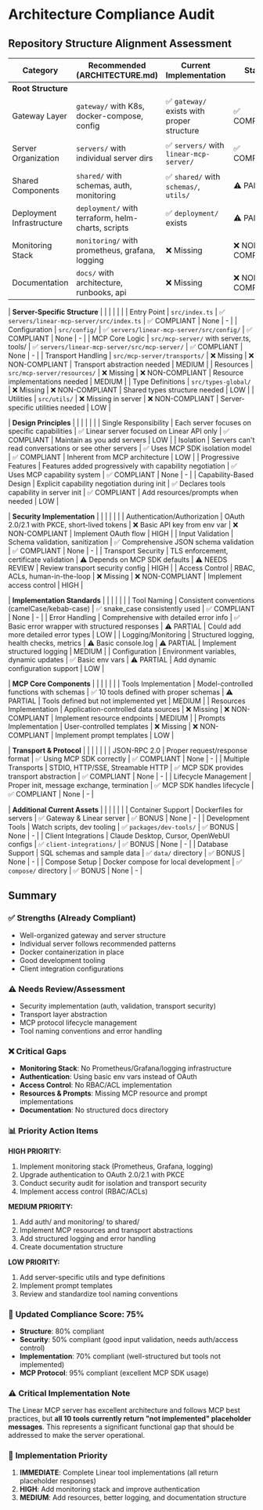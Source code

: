 # Architecture Compliance Audit

## Repository Structure Alignment Assessment

| **Category**              | **Recommended (ARCHITECTURE.md)**                  | **Current Implementation**                 | **Status**       | **Gap Analysis**                 | **Priority** |
| ------------------------- | -------------------------------------------------- | ------------------------------------------ | ---------------- | -------------------------------- | ------------ |
| **Root Structure**        |                                                    |                                            |                  |                                  |              |
| Gateway Layer             | `gateway/` with K8s, docker-compose, config        | ✅ `gateway/` exists with proper structure | ✅ COMPLIANT     | None                             | -            |
| Server Organization       | `servers/` with individual server dirs             | ✅ `servers/` with `linear-mcp-server/`    | ✅ COMPLIANT     | Ready for additional servers     | LOW          |
| Shared Components         | `shared/` with schemas, auth, monitoring           | ✅ `shared/` with `schemas/`, `utils/`     | ⚠️ PARTIAL       | Missing `auth/`, `monitoring/`   | MEDIUM       |
| Deployment Infrastructure | `deployment/` with terraform, helm-charts, scripts | ✅ `deployment/` exists                    | ⚠️ PARTIAL       | Missing terraform/, helm-charts/ | MEDIUM       |
| Monitoring Stack          | `monitoring/` with prometheus, grafana, logging    | ❌ Missing                                 | ❌ NON-COMPLIANT | Complete monitoring stack needed | HIGH         |
| Documentation             | `docs/` with architecture, runbooks, api           | ❌ Missing                                 | ❌ NON-COMPLIANT | Documentation structure needed   | MEDIUM       |

| **Server-Specific Structure** | | | | | |
| Entry Point | `src/index.ts` | ✅ `servers/linear-mcp-server/src/index.ts` | ✅ COMPLIANT | None | - |
| Configuration | `src/config/` | ✅ `servers/linear-mcp-server/src/config/` | ✅ COMPLIANT | None | - |
| MCP Core Logic | `src/mcp-server/` with server.ts, tools/ | ✅ `servers/linear-mcp-server/src/mcp-server/` | ✅ COMPLIANT | None | - |
| Transport Handling | `src/mcp-server/transports/` | ❌ Missing | ❌ NON-COMPLIANT | Transport abstraction needed | MEDIUM |
| Resources | `src/mcp-server/resources/` | ❌ Missing | ❌ NON-COMPLIANT | Resource implementations needed | MEDIUM |
| Type Definitions | `src/types-global/` | ❌ Missing | ❌ NON-COMPLIANT | Shared types structure needed | LOW |
| Utilities | `src/utils/` | ❌ Missing in server | ❌ NON-COMPLIANT | Server-specific utilities needed | LOW |

| **Design Principles** | | | | | |
| Single Responsibility | Each server focuses on specific capabilities | ✅ Linear server focused on Linear API only | ✅ COMPLIANT | Maintain as you add servers | LOW |
| Isolation | Servers can't read conversations or see other servers | ✅ Uses MCP SDK isolation model | ✅ COMPLIANT | Inherent from MCP architecture | LOW |
| Progressive Features | Features added progressively with capability negotiation | ✅ Uses MCP capability system | ✅ COMPLIANT | None | - |
| Capability-Based Design | Explicit capability negotiation during init | ✅ Declares tools capability in server init | ✅ COMPLIANT | Add resources/prompts when needed | LOW |

| **Security Implementation** | | | | | |
| Authentication/Authorization | OAuth 2.0/2.1 with PKCE, short-lived tokens | ❌ Basic API key from env var | ❌ NON-COMPLIANT | Implement OAuth flow | HIGH |
| Input Validation | Schema validation, sanitization | ✅ Comprehensive JSON schema validation | ✅ COMPLIANT | None | - |
| Transport Security | TLS enforcement, certificate validation | ⚠️ Depends on MCP SDK defaults | ⚠️ NEEDS REVIEW | Review transport security config | HIGH |
| Access Control | RBAC, ACLs, human-in-the-loop | ❌ Missing | ❌ NON-COMPLIANT | Implement access control | HIGH |

| **Implementation Standards** | | | | | |
| Tool Naming | Consistent conventions (camelCase/kebab-case) | ✅ snake_case consistently used | ✅ COMPLIANT | None | - |
| Error Handling | Comprehensive with detailed error info | ✅ Basic error wrapper with structured responses | ⚠️ PARTIAL | Could add more detailed error types | LOW |
| Logging/Monitoring | Structured logging, health checks, metrics | ⚠️ Basic console.log | ⚠️ PARTIAL | Implement structured logging | MEDIUM |
| Configuration | Environment variables, dynamic updates | ✅ Basic env vars | ⚠️ PARTIAL | Add dynamic configuration support | LOW |

| **MCP Core Components** | | | | | |
| Tools Implementation | Model-controlled functions with schemas | ✅ 10 tools defined with proper schemas | ⚠️ PARTIAL | Tools defined but not implemented yet | MEDIUM |
| Resources Implementation | Application-controlled data sources | ❌ Missing | ❌ NON-COMPLIANT | Implement resource endpoints | MEDIUM |
| Prompts Implementation | User-controlled templates | ❌ Missing | ❌ NON-COMPLIANT | Implement prompt templates | LOW |

| **Transport & Protocol** | | | | | |
| JSON-RPC 2.0 | Proper request/response format | ✅ Using MCP SDK correctly | ✅ COMPLIANT | None | - |
| Multiple Transports | STDIO, HTTP/SSE, Streamable HTTP | ✅ MCP SDK provides transport abstraction | ✅ COMPLIANT | None | - |
| Lifecycle Management | Proper init, message exchange, termination | ✅ MCP SDK handles lifecycle | ✅ COMPLIANT | None | - |

| **Additional Current Assets** | | | | | |
| Container Support | Dockerfiles for servers | ✅ Gateway & Linear server | ✅ BONUS | None | - |
| Development Tools | Watch scripts, dev tooling | ✅ `packages/dev-tools/` | ✅ BONUS | None | - |
| Client Integrations | Claude Desktop, Cursor, OpenWebUI configs | ✅ `client-integrations/` | ✅ BONUS | None | - |
| Database Support | SQL schemas and sample data | ✅ `data/` directory | ✅ BONUS | None | - |
| Compose Setup | Docker compose for local development | ✅ `compose/` directory | ✅ BONUS | None | - |

## Summary

### ✅ **Strengths (Already Compliant)**

- Well-organized gateway and server structure
- Individual server follows recommended patterns
- Docker containerization in place
- Good development tooling
- Client integration configurations

### ⚠️ **Needs Review/Assessment**

- Security implementation (auth, validation, transport security)
- Transport layer abstraction
- MCP protocol lifecycle management
- Tool naming conventions and error handling

### ❌ **Critical Gaps**

- **Monitoring Stack**: No Prometheus/Grafana/logging infrastructure
- **Authentication**: Using basic env vars instead of OAuth
- **Access Control**: No RBAC/ACL implementation
- **Resources & Prompts**: Missing MCP resource and prompt implementations
- **Documentation**: No structured docs directory

### 📊 **Priority Action Items**

**HIGH PRIORITY:**

1. Implement monitoring stack (Prometheus, Grafana, logging)
2. Upgrade authentication to OAuth 2.0/2.1 with PKCE
3. Conduct security audit for isolation and transport security
4. Implement access control (RBAC/ACLs)

**MEDIUM PRIORITY:**

1. Add auth/ and monitoring/ to shared/
2. Implement MCP resources and transport abstractions
3. Add structured logging and error handling
4. Create documentation structure

**LOW PRIORITY:**

1. Add server-specific utils and type definitions
2. Implement prompt templates
3. Review and standardize tool naming conventions

### 🎯 **Updated Compliance Score: 75%**

- **Structure**: 80% compliant
- **Security**: 50% compliant (good input validation, needs auth/access control)
- **Implementation**: 70% compliant (well-structured but tools not implemented)
- **MCP Protocol**: 95% compliant (excellent MCP SDK usage)

### ⚠️ **Critical Implementation Note**

The Linear MCP server has excellent architecture and follows MCP best practices, but **all 10 tools currently return "not implemented" placeholder messages**. This represents a significant functional gap that should be addressed to make the server operational.

### 🔧 **Implementation Priority**

1. **IMMEDIATE**: Complete Linear tool implementations (all return placeholder responses)
2. **HIGH**: Add monitoring stack and improve authentication
3. **MEDIUM**: Add resources, better logging, and documentation structure
